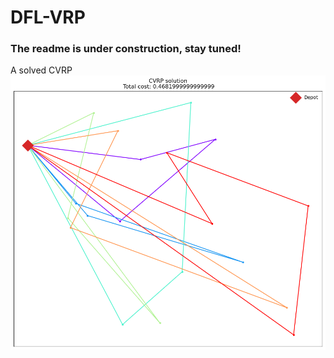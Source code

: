 # DFL-VRP

### The readme is under construction, stay tuned!

A solved CVRP
![image](./figures/output.png)